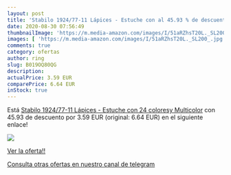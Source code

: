 ```yaml
---
layout: post
title: 'Stabilo 1924/77-11 Lápices - Estuche con al 45.93 % de descuento'
date: 2020-08-30 07:56:49
thumbnailImage: 'https://m.media-amazon.com/images/I/51aRZhsT20L._SL200_.jpg'
images: [ 'https://m.media-amazon.com/images/I/51aRZhsT20L._SL200_.jpg' ]
comments: true
category: ofertas
author: ring
slug: B019OQ80QG
description:
actualPrice: 3.59 EUR
comparePrice: 6.64 EUR
inStock: true
---
```


Está [Stabilo 1924/77-11 Lápices - Estuche con 24 coloresy  Multicolor](https://www.amazon.com/dp/B019OQ80QG/?tag=redken08-20) con 45.93 de descuento por 3.59 EUR (original: 6.64 EUR) en el siguiente enlace!

[![](https://m.media-amazon.com/images/I/51aRZhsT20L._SL200_.jpg)](https://www.amazon.com/dp/B019OQ80QG/?tag=redken08-20)

[Ver la oferta!!](https://www.amazon.com/dp/B019OQ80QG/?tag=redken08-20)

[Consulta otras ofertas en nuestro canal de telegram](https://t.me/s/ofertas25)
